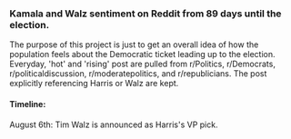 ### Kamala and Walz sentiment on Reddit from 89 days until the election.
The purpose of this project is just to get an overall idea of how the population feels about the Democratic ticket leading up to the election. Everyday, 'hot' and 'rising' post are pulled from r/Politics, r/Democrats, r/politicaldiscussion, r/moderatepolitics, and r/republicians. The post explicitly referencing Harris or Walz are kept. 

#### Timeline: 
August 6th: Tim Walz is announced as Harris's VP pick. 


